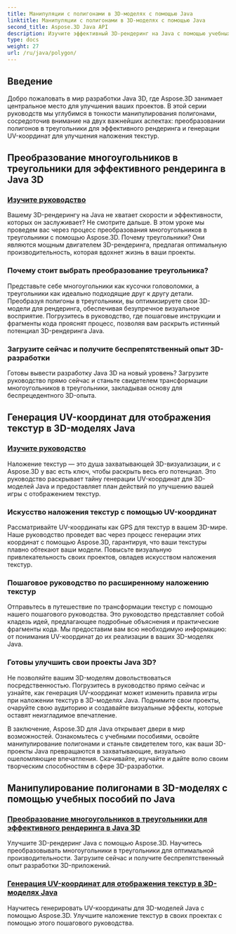 ```yaml
---
title: Манипуляции с полигонами в 3D-моделях с помощью Java
linktitle: Манипуляции с полигонами в 3D-моделях с помощью Java
second_title: Aspose.3D Java API
description: Изучите эффективный 3D-рендеринг на Java с помощью учебных пособий по Aspose.3D. Преобразуйте полигоны в треугольники и генерируйте UV-координаты для оптимальной производительности и улучшенного наложения текстур.
type: docs
weight: 27
url: /ru/java/polygon/
---
```

## Введение

Добро пожаловать в мир разработки Java 3D, где Aspose.3D занимает центральное место для улучшения ваших проектов. В этой серии руководств мы углубимся в тонкости манипулирования полигонами, сосредоточив внимание на двух важнейших аспектах: преобразовании полигонов в треугольники для эффективного рендеринга и генерации UV-координат для улучшения наложения текстур.

## Преобразование многоугольников в треугольники для эффективного рендеринга в Java 3D

### [Изучите руководство](./convert-polygons-triangles/)

Вашему 3D-рендерингу на Java не хватает скорости и эффективности, которых он заслуживает? Не смотрите дальше. В этом уроке мы проведем вас через процесс преобразования многоугольников в треугольники с помощью Aspose.3D. Почему треугольники? Они являются мощным двигателем 3D-рендеринга, предлагая оптимальную производительность, которая вдохнет жизнь в ваши проекты.

### Почему стоит выбрать преобразование треугольника?

Представьте себе многоугольники как кусочки головоломки, а треугольники как идеально подходящие друг к другу детали. Преобразуя полигоны в треугольники, вы оптимизируете свои 3D-модели для рендеринга, обеспечивая безупречное визуальное восприятие. Погрузитесь в руководство, где пошаговые инструкции и фрагменты кода прояснят процесс, позволяя вам раскрыть истинный потенциал 3D-рендеринга Java.

### Загрузите сейчас и получите беспрепятственный опыт 3D-разработки

Готовы вывести разработку Java 3D на новый уровень? Загрузите руководство прямо сейчас и станьте свидетелем трансформации многоугольников в треугольники, закладывая основу для беспрецедентного 3D-опыта.

## Генерация UV-координат для отображения текстур в 3D-моделях Java

### [Изучите руководство](./generate-uv-coordinates/)

Наложение текстур — это душа захватывающей 3D-визуализации, и с Aspose.3D у вас есть ключ, чтобы раскрыть весь его потенциал. Это руководство раскрывает тайну генерации UV-координат для 3D-моделей Java и предоставляет план действий по улучшению вашей игры с отображением текстур.

### Искусство наложения текстур с помощью UV-координат

Рассматривайте UV-координаты как GPS для текстур в вашем 3D-мире. Наше руководство проведет вас через процесс генерации этих координат с помощью Aspose.3D, гарантируя, что ваши текстуры плавно обтекают ваши модели. Повысьте визуальную привлекательность своих проектов, овладев искусством наложения текстур.

### Пошаговое руководство по расширенному наложению текстур

Отправьтесь в путешествие по трансформации текстур с помощью нашего пошагового руководства. Это руководство представляет собой кладезь идей, предлагающее подробные объяснения и практические фрагменты кода. Мы предоставим вам всю необходимую информацию: от понимания UV-координат до их реализации в ваших 3D-моделях Java.

### Готовы улучшить свои проекты Java 3D?

Не позволяйте вашим 3D-моделям довольствоваться посредственностью. Погрузитесь в руководство прямо сейчас и узнайте, как генерация UV-координат может изменить правила игры при наложении текстур в 3D-моделях Java. Поднимите свои проекты, очаруйте свою аудиторию и создавайте визуальные эффекты, которые оставят неизгладимое впечатление.

В заключение, Aspose.3D для Java открывает двери в мир возможностей. Ознакомьтесь с учебными пособиями, освойте манипулирование полигонами и станьте свидетелем того, как ваши 3D-проекты Java превращаются в захватывающие, визуально ошеломляющие впечатления. Скачивайте, изучайте и дайте волю своим творческим способностям в сфере 3D-разработки.
## Манипулирование полигонами в 3D-моделях с помощью учебных пособий по Java
### [Преобразование многоугольников в треугольники для эффективного рендеринга в Java 3D](./convert-polygons-triangles/)
Улучшите 3D-рендеринг Java с помощью Aspose.3D. Научитесь преобразовывать многоугольники в треугольники для оптимальной производительности. Загрузите сейчас и получите беспрепятственный опыт разработки 3D-приложений.
### [Генерация UV-координат для отображения текстур в 3D-моделях Java](./generate-uv-coordinates/)
Научитесь генерировать UV-координаты для 3D-моделей Java с помощью Aspose.3D. Улучшите наложение текстур в своих проектах с помощью этого пошагового руководства.